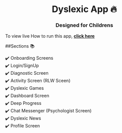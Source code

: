 <h1 align="center"> Dyslexic App 🔥 </h1> 
<h3 align="center"> Designed for Childrens </h3>

To view  live How to run this app, **[click here](https://www.youtube.com/watch?v=x3nJxGKv0t0&ab_channel=MugheesMb)**

##Sections 📚

✔️ Onboarding Screens\
✔️ Login/SignUp\
✔️ Diagnostic Screen\
✔️ Activity Screen (RLW Sceen)\
✔️ Dyslexic Games\
✔️ Dashboard Screen \
✔️ Deep Progress\
✔️ Chat Messenger (Psychologist Screen)\
✔️ Dyslexic News\
✔️ Profile Screen




  
